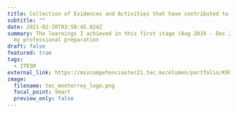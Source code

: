 ```yaml
---
title: Collection of Evidences and Activities that have contributed to My Development
subtitle: ""
date: 2021-02-20T03:58:45.024Z
summary: The learnings I achieved in this first stage (Aug 2019 - Dec 2020) of
  my professional preparation
draft: false
featured: true
tags:
  - ITESM
external_link: https://miscompetenciastec21.tec.mx/elumen/portfolio/K9krQbCe0nU2lbE
image:
  filename: tec_monterrey_logo.png
  focal_point: Smart
  preview_only: false
---
```

